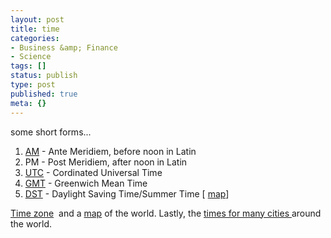 ```yaml
---
layout: post
title: time
categories:
- Business &amp; Finance
- Science
tags: []
status: publish
type: post
published: true
meta: {}
---
```

some short forms...

1. [AM](http://en.wikipedia.org/wiki/Ante_Meridiem) - Ante Meridiem, before noon in Latin
2. PM - Post Meridiem, after noon in Latin
3. [UTC](http://en.wikipedia.org/wiki/Coordinated_Universal_Time) - Cordinated Universal Time
4. [GMT](http://en.wikipedia.org/wiki/Greenwich_Mean_Time) - Greenwich Mean Time
5. [DST](http://en.wikipedia.org/wiki/Daylight_saving_time) - Daylight Saving Time/Summer Time [ [map](http://en.wikipedia.org/wiki/Image:DaylightSaving-World-Subdivisions.png)]

[Time zone](http://en.wikipedia.org/wiki/Time_zone)  and a [map](http://en.wikipedia.org/wiki/Image:Timezones_optimized.png) of the world. Lastly, the [times for many cities ](http://www.timeanddate.com/worldclock/)around the world.
